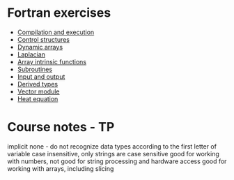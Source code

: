 # Fortran exercises

 - [Compilation and execution](hello)
 - [Control structures](control-structures)
 - [Dynamic arrays](arrays)
 - [Laplacian](laplacian)
 - [Array intrinsic functions](intrinsics)
 - [Subroutines](subroutines)
 - [Input and output](io)
 - [Derived types](types)
 - [Vector module](vecmod)
 - [Heat equation](../../heat/serial/fortran)


# Course notes - TP

implicit none - do not recognize data types according to the first letter of variable
case insensitive, only strings are case sensitive
good for working with numbers, not good for string processing and hardware access
good for working with arrays, including slicing 

